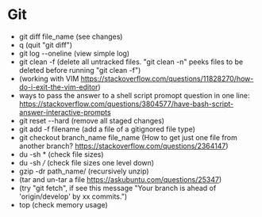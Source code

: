 # Git
- git diff file_name (see changes)
- q (quit "git diff")
- git log --oneline (view simple log)
- git clean -f (delete all untracked files. "git clean -n" peeks files to be deleted before running "git clean -f")
- (working with VIM https://stackoverflow.com/questions/11828270/how-do-i-exit-the-vim-editor)
- ways to pass the answer to a shell script promopt question in one line: https://stackoverflow.com/questions/3804577/have-bash-script-answer-interactive-prompts
- git reset --hard (remove all staged changes)
- git add -f filename (add a file of a gitignored file type)
- git checkout branch_name file_name (How to get just one file from another branch? https://stackoverflow.com/questions/2364147)
- du -sh * (check file sizes)
- du -sh */* (check file sizes one level down)
- gzip -dr path_name/ (recursively unzip)
- (tar and un-tar a file https://askubuntu.com/questions/25347)
- (try "git fetch", if see this message "Your branch is ahead of 'origin/develop' by xx commits.")
- top (check memory usage)
